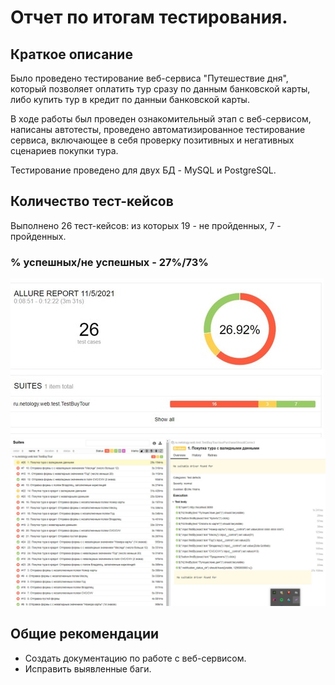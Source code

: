 # Отчет по итогам тестирования.
## Краткое описание
Было проведено тестирование веб-сервиса "Путешествие дня", который позволяет оплатить тур сразу по данным банковской карты, либо купить тур в кредит по данныи банковской карты.

В ходе работы был проведен ознакомительный этап с веб-сервисом, написаны автотесты, проведено автоматизированное тестирование сервиса, включающее в себя проверку позитивных и негативных сценариев покупки тура.

Тестирование проведено для двух БД - MySQL и PostgreSQL.

## Количество тест-кейсов
Выполнено 26 тест-кейсов: из которых 19 - не пройденных, 7 - пройденных.

### % успешных/не успешных - 27%/73%

![alt tag](https://github.com/TanziliaM/-TanziliaM-QA-diploma/blob/master/docs/allure/Screenshot_9.jpg)
![alt tag](https://github.com/TanziliaM/-TanziliaM-QA-diploma/blob/master/docs/allure/Screenshot.jpg)

## Общие рекомендации
* Создать документацию по работе с веб-сервисом.
* Исправить выявленные баги.

